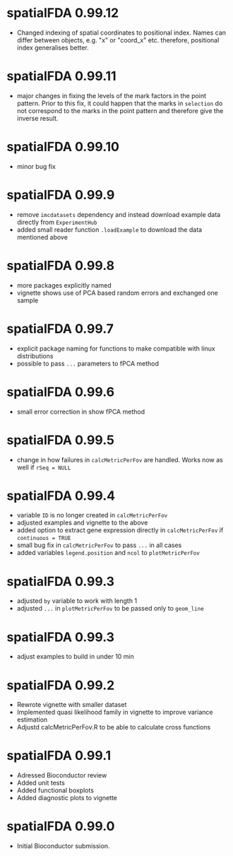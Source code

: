 # spatialFDA 0.99.12
* Changed indexing of spatial coordinates to positional index. Names can differ
between objects, e.g. "x" or "coord_x" etc. therefore, positional index 
generalises better.

# spatialFDA 0.99.11
* major changes in fixing the levels of the mark factors in the point pattern.
Prior to this fix, it could happen that the marks in `selection` do not correspond
to the marks in the point pattern and therefore give the inverse result.

# spatialFDA 0.99.10
* minor bug fix 

# spatialFDA 0.99.9
* remove `imcdatasets` dependency and instead download example data directly
from `ExperimentHub`
* added small reader function `.loadExample` to download the data mentioned 
above

# spatialFDA 0.99.8
* more packages explicitly named
* vignette shows use of PCA based random errors and exchanged one sample

# spatialFDA 0.99.7
* explicit package naming for functions to make compatible with linux distributions
* possible to pass `...` parameters to fPCA method

# spatialFDA 0.99.6
* small error correction in show fPCA method

# spatialFDA 0.99.5
* change in how failures in `calcMetricPerFov` are handled. Works now as well
if `rSeq = NULL`

# spatialFDA 0.99.4
* variable `ID` is no longer created in `calcMetricPerFov`
* adjusted examples and vignette to the above
* added option to extract gene expression directly in `calcMetricPerFov` if
`continuous = TRUE`
* small bug fix in `calcMetricPerFov` to pass `...` in all cases
* added variables `legend.position` and `ncol` to `plotMetricPerFov`

# spatialFDA 0.99.3
* adjusted `by` variable to work with length 1
* adjusted `...` in `plotMetricPerFov` to be passed only to `geom_line`

# spatialFDA 0.99.3
* adjust examples to build in under 10 min

# spatialFDA 0.99.2
* Rewrote vignette with smaller dataset
* Implemented quasi likelihood family in vignette to improve variance estimation
* Adjustd calcMetricPerFov.R to be able to calculate cross functions

# spatialFDA 0.99.1
* Adressed Bioconductor review
* Added unit tests
* Added functional boxplots
* Added diagnostic plots to vignette

# spatialFDA 0.99.0
* Initial Bioconductor submission.
